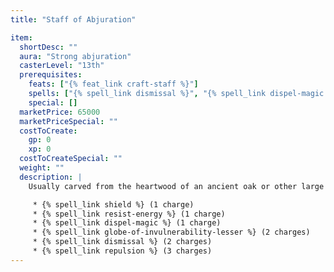 ```yaml
---
title: "Staff of Abjuration"

item:
  shortDesc: ""
  aura: "Strong abjuration"
  casterLevel: "13th"
  prerequisites:
    feats: ["{% feat_link craft-staff %}"]
    spells: ["{% spell_link dismissal %}", "{% spell_link dispel-magic %}", "{% spell_link globe-of-invulnerability-lesser %}", "{% spell_link resist-energy %}", "{% spell_link repulsion %}", "{% spell_link shield %}"]
    special: []
  marketPrice: 65000
  marketPriceSpecial: ""
  costToCreate:
    gp: 0
    xp: 0
  costToCreateSpecial: ""
  weight: ""
  description: |
    Usually carved from the heartwood of an ancient oak or other large tree, this staff allows use of the following spells:

     * {% spell_link shield %} (1 charge)
     * {% spell_link resist-energy %} (1 charge)
     * {% spell_link dispel-magic %} (1 charge)
     * {% spell_link globe-of-invulnerability-lesser %} (2 charges)
     * {% spell_link dismissal %} (2 charges)
     * {% spell_link repulsion %} (3 charges)
---
```


